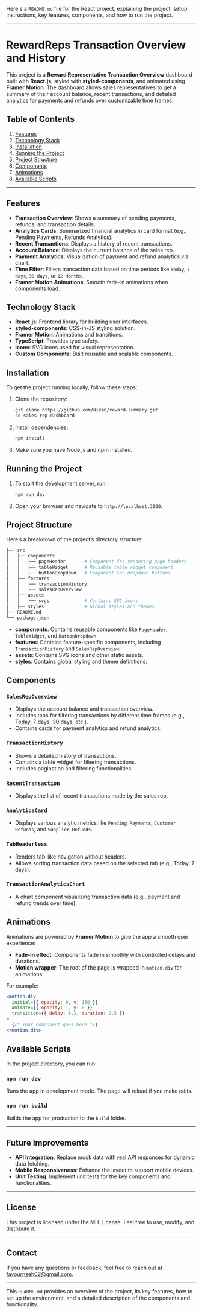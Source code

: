Here's a `README.md` file for the React project, explaining the project, setup instructions, key features, components, and how to run the project.

---

# RewardReps Transaction Overview and History

This project is a **Reward Representative Transaction Overview** dashboard built with **React.js**, styled with **styled-components**, and animated using **Framer Motion**. The dashboard allows sales representatives to get a summary of their account balance, recent transactions, and detailed analytics for payments and refunds over customizable time frames.

## Table of Contents

1. [Features](#features)
2. [Technology Stack](#technology-stack)
3. [Installation](#installation)
4. [Running the Project](#running-the-project)
5. [Project Structure](#project-structure)
6. [Components](#components)
7. [Animations](#animations)
8. [Available Scripts](#available-scripts)

---

## Features

- **Transaction Overview**: Shows a summary of pending payments, refunds, and transaction details.
- **Analytics Cards**: Summarized financial analytics in card format (e.g., Pending Payments, Refunds Analytics).
- **Recent Transactions**: Displays a history of recent transactions.
- **Account Balance**: Displays the current balance of the sales rep.
- **Payment Analytics**: Visualization of payment and refund analytics via chart.
- **Time Filter**: Filters transaction data based on time periods like `Today`, `7 days`, `30 days`, or `12 Months`.
- **Framer Motion Animations**: Smooth fade-in animations when components load.

## Technology Stack

- **React.js**: Frontend library for building user interfaces.
- **styled-components**: CSS-in-JS styling solution.
- **Framer Motion**: Animations and transitions.
- **TypeScript**: Provides type safety.
- **Icons**: SVG icons used for visual representation.
- **Custom Components**: Built reusable and scalable components.

## Installation

To get the project running locally, follow these steps:

1. Clone the repository:
   ```bash
   git clone https://github.com/Niz46/reward-summary.git
   cd sales-rep-dashboard
   ```

2. Install dependencies:
   ```bash
   npm install
   ```

3. Make sure you have Node.js and npm installed.

## Running the Project

1. To start the development server, run:
   ```bash
   npm run dev
   ```

2. Open your browser and navigate to `http://localhost:3000`.

## Project Structure

Here’s a breakdown of the project’s directory structure:

```bash
├── src
│   ├── components
│   │   ├── pageHeader       # Component for rendering page headers
│   │   ├── tableWidget      # Reusable table widget component
│   │   ├── buttonDropdown   # Component for dropdown buttons
│   ├── features
│   │   ├── transactionHistory
│   │   ├── salesRepOverview
│   ├── assets
│   │   ├── svgs             # Contains SVG icons
│   ├── styles               # Global styles and themes
├── README.md
└── package.json
```

- **components**: Contains reusable components like `PageHeader`, `TableWidget`, and `ButtonDropdown`.
- **features**: Contains feature-specific components, including `TransactionHistory` and `SalesRepOverview`.
- **assets**: Contains SVG icons and other static assets.
- **styles**: Contains global styling and theme definitions.

## Components

### `SalesRepOverview`

- Displays the account balance and transaction overview.
- Includes tabs for filtering transactions by different time frames (e.g., Today, 7 days, 30 days, etc.).
- Contains cards for payment analytics and refund analytics.

### `TransactionHistory`

- Shows a detailed history of transactions.
- Contains a table widget for filtering transactions.
- Includes pagination and filtering functionalities.

### `RecentTransaction`

- Displays the list of recent transactions made by the sales rep.

### `AnalyticsCard`

- Displays various analytic metrics like `Pending Payments`, `Customer Refunds`, and `Supplier Refunds`.

### `TabHeaderless`

- Renders tab-like navigation without headers.
- Allows sorting transaction data based on the selected tab (e.g., Today, 7 days).

### `TransactionAnalyticsChart`

- A chart component visualizing transaction data (e.g., payment and refund trends over time).

## Animations

Animations are powered by **Framer Motion** to give the app a smooth user experience:

- **Fade-in effect**: Components fade in smoothly with controlled delays and durations.
- **Motion wrapper**: The root of the page is wrapped in `motion.div` for animations.

For example:

```jsx
<motion.div
  initial={{ opacity: 0, y: 150 }}
  animate={{ opacity: 1, y: 0 }}
  transition={{ delay: 0.3, duration: 2.5 }}
>
  {/* Your component goes here */}
</motion.div>
```

## Available Scripts

In the project directory, you can run:

### `npm run dev`

Runs the app in development mode. The page will reload if you make edits.

### `npm run build`

Builds the app for production to the `build` folder.

---

## Future Improvements

- **API Integration**: Replace mock data with real API responses for dynamic data fetching.
- **Mobile Responsiveness**: Enhance the layout to support mobile devices.
- **Unit Testing**: Implement unit tests for the key components and functionalities.

---

## License

This project is licensed under the MIT License. Feel free to use, modify, and distribute it.

---

## Contact

If you have any questions or feedback, feel free to reach out at [favournzeh02@gmail.com](mailto:favournzeh02@gmail.com).

---

This `README.md` provides an overview of the project, its key features, how to set up the environment, and a detailed description of the components and functionality.